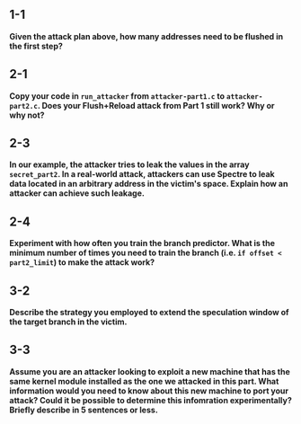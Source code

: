 ## 1-1

**Given the attack plan above, how many addresses need to be flushed in the first step?**



## 2-1

**Copy your code in `run_attacker` from `attacker-part1.c` to `attacker-part2.c`. Does your Flush+Reload attack from Part 1 still work? Why or why not?**



## 2-3

**In our example, the attacker tries to leak the values in the array `secret_part2`. In a real-world attack, attackers can use Spectre to leak data located in an arbitrary address in the victim's space. Explain how an attacker can achieve such leakage.**



## 2-4

**Experiment with how often you train the branch predictor. What is the minimum number of times you need to train the branch (i.e. `if offset < part2_limit`) to make the attack work?**



## 3-2

**Describe the strategy you employed to extend the speculation window of the target branch in the victim.**



## 3-3

**Assume you are an attacker looking to exploit a new machine that has the same kernel module installed as the one we attacked in this part. What information would you need to know about this new machine to port your attack? Could it be possible to determine this infomration experimentally? Briefly describe in 5 sentences or less.**


